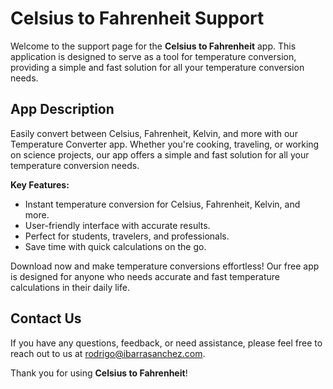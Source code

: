 # Celsius to Fahrenheit Support

Welcome to the support page for the **Celsius to Fahrenheit** app. This application is designed to serve as a tool for temperature conversion, providing a simple and fast solution for all your temperature conversion needs.

## App Description

Easily convert between Celsius, Fahrenheit, Kelvin, and more with our Temperature Converter app. Whether you're cooking, traveling, or working on science projects, our app offers a simple and fast solution for all your temperature conversion needs.

**Key Features:**

- Instant temperature conversion for Celsius, Fahrenheit, Kelvin, and more.
- User-friendly interface with accurate results.
- Perfect for students, travelers, and professionals.
- Save time with quick calculations on the go.

Download now and make temperature conversions effortless! Our free app is designed for anyone who needs accurate and fast temperature calculations in their daily life.

## Contact Us

If you have any questions, feedback, or need assistance, please feel free to reach out to us at [rodrigo@ibarrasanchez.com](mailto:rodrigo@ibarrasanchez.com).

Thank you for using **Celsius to Fahrenheit**!
